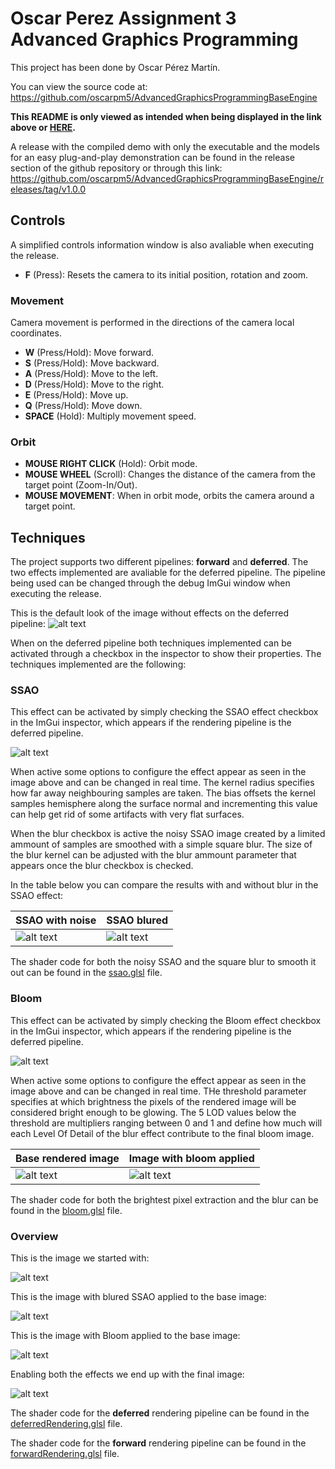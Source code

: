 # Oscar Perez Assignment 3 Advanced Graphics Programming
This project has been done by Oscar Pérez Martín.

You can view the source code at: https://github.com/oscarpm5/AdvancedGraphicsProgrammingBaseEngine

**This README is only viewed as intended when being displayed in the link above or [HERE](https://github.com/oscarpm5/AdvancedGraphicsProgrammingBaseEngine/blob/main/README.md).**

A release with the compiled demo with only the executable and the models for an easy plug-and-play demonstration can be found in the release section of the github repository or through this link: https://github.com/oscarpm5/AdvancedGraphicsProgrammingBaseEngine/releases/tag/v1.0.0


## Controls

A simplified controls information window is also avaliable when executing the release.

* **F** (Press): Resets the camera to its initial position, rotation and zoom.

### Movement
Camera movement is performed in the directions of the camera local coordinates.
* **W** (Press/Hold): Move forward.
* **S** (Press/Hold): Move backward.
* **A** (Press/Hold): Move to the left.
* **D** (Press/Hold): Move to the right.
* **E** (Press/Hold): Move up.
* **Q** (Press/Hold): Move down.
* **SPACE** (Hold): Multiply movement speed.

### Orbit
* **MOUSE RIGHT CLICK** (Hold): Orbit mode.
* **MOUSE WHEEL** (Scroll): Changes the distance of the camera from the target point (Zoom-In/Out).
* **MOUSE MOVEMENT**: When in orbit mode, orbits the camera around a target point.


## Techniques
The project supports two different pipelines: **forward** and **deferred**. The two effects implemented are avaliable for the deferred pipeline.
The pipeline being used can be changed through the debug ImGui window when executing the release. 

This is the default look of the image without effects on the deferred pipeline:
![alt text][Base]

When on the deferred pipeline both techniques implemented can be activated through a checkbox in the inspector to show their properties. The techniques implemented are the following:

### SSAO

This effect can be activated by simply checking the SSAO effect checkbox in the ImGui inspector, which appears if the rendering pipeline is the deferred pipeline.

![alt text][SSAO_Widget]

When active some options to configure the effect appear as seen in the image above and can be changed in real time. The kernel radius specifies how far away neighbouring samples are taken. The bias offsets the kernel samples hemisphere along the surface normal and incrementing this value can help get rid of some artifacts with very flat surfaces.

When the blur checkbox is active the noisy SSAO image created by a limited ammount of samples are smoothed with a simple square blur. The size of the blur kernel can be adjusted with the blur ammount parameter that appears once the blur checkbox is checked.

In the table below you can compare the results with and without blur in the SSAO effect:

| SSAO with noise | SSAO blured |
| ------------- | ------------- |
| ![alt text][SSAO_Noisy]  | ![alt text][SSAO_Blured]  |

The shader code for both the noisy SSAO and the square blur to smooth it out can be found in the [ssao.glsl](Engine/WorkingDir/ssao.glsl) file.


### Bloom

This effect can be activated by simply checking the Bloom effect checkbox in the ImGui inspector, which appears if the rendering pipeline is the deferred pipeline.

![alt text][Bloom_Widget]

When active some options to configure the effect appear as seen in the image above and can be changed in real time. THe threshold parameter specifies at which brightness the pixels of the rendered image will be considered bright enough to be glowing. The 5 LOD values below the threshold are multipliers ranging between 0 and 1 and define how much will each Level Of Detail of the blur effect contribute to the final bloom image.

| Base rendered image | Image with bloom applied |
| ------------- | ------------- |
| ![alt text][Base]  | ![alt text][Bloom]  |

The shader code for both the brightest pixel extraction and the blur can be found in the [bloom.glsl](Engine/WorkingDir/bloom.glsl) file.

### Overview

This is the image we started with:

![alt text][Base]


This is the image with blured SSAO applied to the base image:

![alt text][SSAO_Blured] 


This is the image with Bloom applied to the base image:

![alt text][Bloom]


Enabling both the effects we end up with the final image:

![alt text][Final]


The shader code for the **deferred** rendering pipeline can be found in the [deferredRendering.glsl](Engine/WorkingDir/deferredRendering.glsl) file.

The shader code for the **forward** rendering pipeline can be found in the [forwardRendering.glsl](Engine/WorkingDir/forwardRendering.glsl) file.

[Base]: Images/Base_No_Effects.PNG "Base image with no effects"
[SSAO_Noisy]: Images/SSAO_No_Blur.PNG "Final image with SSAO applied. The SSAO effect is noisy"
[SSAO_Blured]: Images/SSAO_Blurred.PNG "Final image with SSAO with blur applied"
[SSAO_Widget]: Images/SSAO_Widget.PNG "SSAO parameters customizable through the editor"
[Bloom]: Images/Bloom.PNG "Bloom effect applied in the final image"
[Bloom_Widget]: Images/Bloom_Widget.PNG "Bloom parameters customizable through the editor"
[Final]: Images/All_Effects.PNG "Final image with both SSAO blured and Bloom applied"


